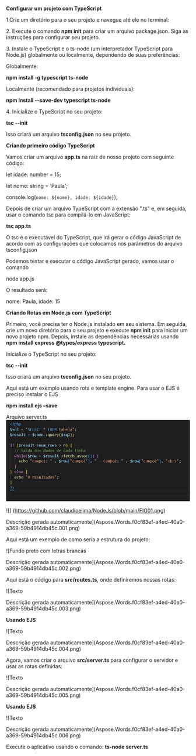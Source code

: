 **Configurar um projeto com TypeScript**

1\.Crie um diretório para o seu projeto e navegue até ele no terminal:

2\. Execute o comando **npm init** para criar um arquivo package.json. Siga as instruções para configurar seu projeto.

3\. Instale o TypeScript e o ts-node (um interpretador TypeScript para Node.js) globalmente ou localmente, dependendo de suas preferências:

Globalmente:

**npm install -g typescript ts-node**

Localmente (recomendado para projetos individuais):

**npm install --save-dev typescript ts-node**

4\. Inicialize o TypeScript no seu projeto:

**tsc --init**

Isso criará um arquivo **tsconfig.json** no seu projeto.

**Criando primeiro código TypeScript**

Vamos criar um arquivo **app.ts** na raiz de nosso projeto com seguinte código:

let idade: number = 15;

let nome: string = 'Paula';

console.log(`nome: ${nome}, idade: ${idade}`);

Depois de criar um arquivo TypeScript com a extensão ".ts" e, em seguida, usar o comando tsc para compilá-lo em JavaScript:

**tsc app.ts**

O tsc é o executável do TypeScript, que irá gerar o código JavaScript de acordo com as configurações que colocamos nos parâmetros do arquivo tsconfig.json

Podemos testar e executar o código JavaScript gerado, vamos usar o comando

node app.js

O resultado será:

nome: Paula, idade: 15






**Criando Rotas em Node.js com TypeScript**

Primeiro, você precisa ter o Node.js instalado em seu sistema. Em seguida, crie um novo diretório para o seu projeto e execute **npm init** para iniciar um novo projeto npm. Depois, instale as dependências necessárias usando **npm install express @types/express typescript.**

Inicialize o TypeScript no seu projeto:

**tsc --init**

Isso criará um arquivo **tsconfig.json** no seu projeto.

Aqui está um exemplo usando rota e template engine. Para usar o EJS é preciso instalar o EJS

**npm install ejs –save**

Arquivo server.ts
![Logo da Minha Empresa](https://github.com/claudioelima/Aula-PHP/blob/main/FIG02.png)


![] (https://github.com/claudioelima/NodeJs/blob/main/FIG01.png)

Descrição gerada automaticamente](Aspose.Words.f0cf83ef-a4ed-40a0-a369-59b4914db45c.001.png)



Aqui está um exemplo de como seria a estrutura do projeto:

![Fundo preto com letras brancas

Descrição gerada automaticamente](Aspose.Words.f0cf83ef-a4ed-40a0-a369-59b4914db45c.002.png)





Aqui está o código para **src/routes.ts**, onde definiremos nossas rotas:

![Texto

Descrição gerada automaticamente](Aspose.Words.f0cf83ef-a4ed-40a0-a369-59b4914db45c.003.png)

**Usando EJS**

![Texto

Descrição gerada automaticamente](Aspose.Words.f0cf83ef-a4ed-40a0-a369-59b4914db45c.004.png)

Agora, vamos criar o arquivo **src/server.ts** para configurar o servidor e usar as rotas definidas:

![Texto

Descrição gerada automaticamente](Aspose.Words.f0cf83ef-a4ed-40a0-a369-59b4914db45c.005.png)

**Usando EJS** 

![Texto

Descrição gerada automaticamente](Aspose.Words.f0cf83ef-a4ed-40a0-a369-59b4914db45c.006.png)

Execute o aplicativo usando o comando: **ts-node server.ts**
